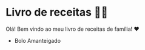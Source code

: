 # Livro de receitas :woman_cook:

Olá! Bem vindo ao meu livro de receitas de família! :heart:

- Bolo Amanteigado
